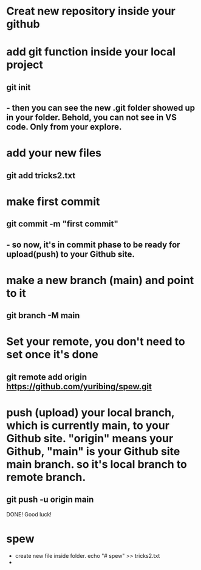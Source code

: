 # Creat new repository inside your github

# add git function inside your local project
##    git init
##    - then you can see the new .git folder showed up in your folder. Behold, you can not see in VS code. Only from your explore.

# add your new files
##  git add tricks2.txt

# make first commit
##  git commit -m "first commit"    
##  - so now, it's in commit phase to be ready for upload(push) to your Github site.

# make a new branch (main) and point to it
##  git branch -M main

# Set your remote, you don't need to set once it's done
##  git remote add origin https://github.com/yuribing/spew.git

# push (upload) your local branch, which is currently main, to your Github site. "origin" means your Github, "main" is your Github site main branch. so it's local branch to remote branch.
##  git push -u origin main

DONE! Good luck!



# spew
- create new file inside folder. 
    echo "# spew" >> tricks2.txt
- 
